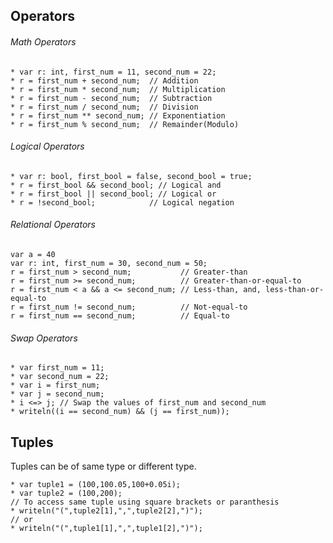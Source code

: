 ## Operators
###### Math Operators
```Chapel 
* var r: int, first_num = 11, second_num = 22;
* r = first_num + second_num;  // Addition 
* r = first_num * second_num;  // Multiplication
* r = first_num - second_num;  // Subtraction
* r = first_num / second_num;  // Division
* r = first_num ** second_num; // Exponentiation
* r = first_num % second_num;  // Remainder(Modulo)
```
###### Logical Operators
```Chapel
* var r: bool, first_bool = false, second_bool = true;
* r = first_bool && second_bool; // Logical and
* r = first_bool || second_bool; // Logical or
* r = !second_bool;            // Logical negation
```

###### Relational Operators
```Chapel
var a = 40
var r: int, first_num = 30, second_num = 50;
r = first_num > second_num;           // Greater-than
r = first_num >= second_num;          // Greater-than-or-equal-to
r = first_num < a && a <= second_num; // Less-than, and, less-than-or-equal-to
r = first_num != second_num;          // Not-equal-to
r = first_num == second_num;          // Equal-to
```

###### Swap Operators
```Chapel
* var first_num = 11;
* var second_num = 22;
* var i = first_num;
* var j = second_num;
* i <=> j; // Swap the values of first_num and second_num
* writeln((i == second_num) && (j == first_num));
```

## Tuples
Tuples can be of same type or different type.
```Chapel
* var tuple1 = (100,100.05,100+0.05i);
* var tuple2 = (100,200);
// To access same tuple using square brackets or paranthesis
* writeln("(",tuple2[1],",",tuple2[2],")");
// or
* writeln("(",tuple1[1],",",tuple1[2],")");
